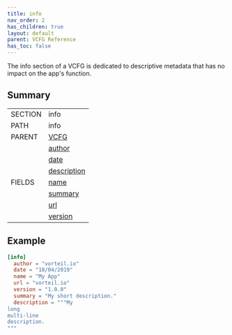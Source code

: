 ```yaml
---
title: info
nav_order: 2
has_children: true
layout: default
parent: VCFG Reference
has_toc: false
---
```


The info section of a VCFG is dedicated to descriptive metadata that has no impact on the app's function.

## Summary

<table class="table summary">
  <tr>
    <td class="key-column">SECTION</td>
    <td>info</td>
  </tr>
  <tr>
    <td>PATH</td>
    <td>info</td>
  </tr>
  <tr>
    <td>PARENT</td>
    <td><a href="../">VCFG</a></td>
  </tr>
  <tr>
    <td rowspan="0">FIELDS</td>
    <td><a href="author">author</a></td>
  </tr>
  <tr>
    <td><a href="date">date</a></td>
  </tr>
  <tr>
    <td><a href="description">description</a></td>
  </tr>
  <tr>
    <td><a href="name">name</a></td>
  </tr>
  <tr>
    <td><a href="summary">summary</a></td>
  </tr>
  <tr>
    <td><a href="url">url</a></td>
  </tr>
  <tr>
    <td><a href="version">version</a></td>
  </tr>
</table>

## Example

```toml
[info]
  author = "vorteil.io"
  date = "18/04/2019"
  name = "My App"
  url = "vorteil.io"
  version = "1.0.0"
  summary = "My short description."
  description = """My
long
multi-line
description.
"""  
```